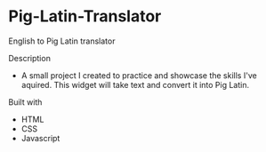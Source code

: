 # Pig-Latin-Translator
English to Pig Latin translator

Description

- A small project I created to practice and showcase the skills I've aquired. This widget will take text and convert it into Pig Latin.

Built with
- HTML
- CSS
- Javascript
